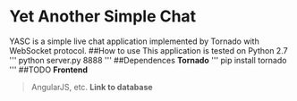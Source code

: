 Yet Another Simple Chat
=======================
YASC is a simple live chat application implemented by Tornado with WebSocket protocol.
##How to use
This application is tested on Python 2.7
'''
python server.py 8888
'''
##Dependences
**Tornado**
'''
pip install tornado
'''
##TODO
**Frontend**
> AngularJS, etc.
**Link to database**
